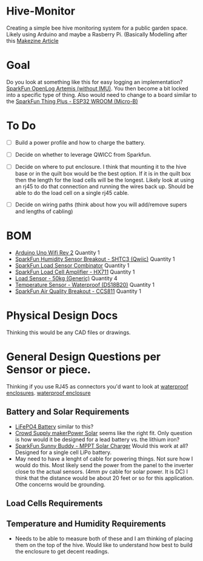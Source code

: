 # Hive-Monitor
Creating a simple bee hive monitoring system for a public garden space. Likely using Arduino and maybe a Rasberry Pi. (Basically Modelling after this [Makezine Article](https://makezine.com/projects/bees-sensors-monitor-hive-health)

# Goal

Do you look at something like this for easy logging an implementation? [SparkFun OpenLog Artemis (without IMU)](https://www.sparkfun.com/products/19426). You then become a bit locked into a specific type of thing. Also would need to change to a board similar to the  [SparkFun Thing Plus - ESP32 WROOM (Micro-B)](https://www.sparkfun.com/products/15663)


# To Do
- [ ] Build a power profile and how to charge the battery. 
- [ ] Decide on whether to leverage QWICC from Sparkfun.
- [ ] Decide on where to put enclosure. I think that mounting it to the hive base or in the quilt box would be the best option. If it is in the quilt box then the length for the load cells will be the longest. Likely look at using an rj45 to do that connection and running the wires back up. Should be able to do the load cell on a single rj45 cable. 
- [ ] Decide on wiring paths (think about how you will add/remove supers and lengths of cabling)



# BOM
* [Arduino Uno Wifi Rev 2](https://docs.arduino.cc/hardware/uno-wifi-rev2) Quantity 1
* [SparkFun Humidity Sensor Breakout - SHTC3 (Qwiic)](https://www.sparkfun.com/products/16467) Quantity 1
* [SparkFun Load Sensor Combinator](https://www.sparkfun.com/products/13878) Quantity 1
* [SparkFun Load Cell Amplifier - HX711](https://www.sparkfun.com/products/13879) Quantity 1
* [Load Sensor - 50kg (Generic)](https://www.sparkfun.com/products/10245) Quantity 4
* [Temperature Sensor - Waterproof (DS18B20)](https://www.sparkfun.com/products/11050) Quantity 1
* [SparkFun Air Quality Breakout - CCS811](https://www.sparkfun.com/products/14193) Quantity 1

# Physical Design Docs
Thinking this would be any CAD files or drawings. 

# General Design Questions per Sensor or piece.
Thinking if you use RJ45 as connectors you'd want to look at [waterproof enclosures](https://www.amazon.com/Waterproof-Connector-Shielded-Ethernet-Tedgetal/dp/B095JZSGYG). [waterproof enclosure](https://www.homedepot.com/p/Revo-RJ45-Female-to-Female-Waterproof-IP-67-Outdoor-Coupler-ONC-1/310016205)

## Battery and Solar Requirements
* [LiFePO4 Battery](https://www.amazon.com/LiFePO4-Battery-Miady-Rechargeable-Maintenance-Free/dp/B089VXSBC6/?th=1) similar to this? 
* [Crowd Supply makerPower Solar](https://www.sparkfun.com/products/16352) seems like the right fit. Only question is how would it be designed for a lead battery vs. the lithium iron? 
* [SparkFun Sunny Buddy - MPPT Solar Charger](https://www.sparkfun.com/products/12885) Would this work at all? Designed for a single cell LiPo battery. 
* May need to have a lenght of cable for powering things. Not sure how I would do this. Most likely send the power from the panel to the inverter close to the actual sensors. (4mm pv cable for solar power. It is DC) I think that the distance would be about 20 feet or so for this application. Othe concerns would be grounding.


## Load Cells Requirements


## Temperature and Humidity Requirements
* Needs to be able to measure both of these and I am thinking of placing them on the top of the hive. Would like to understand how best to build the enclosure to get decent readings. 


